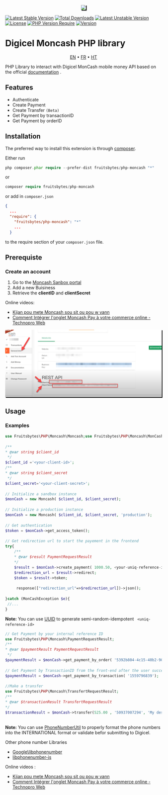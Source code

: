 <p align="center">
<a href="https://www.digicelgroup.com/ht/en/moncash/business.html" target="_blank">
<img style="box-shadow: 2px 2px 1px #000000" src="https://www.digicelgroup.com/etc/designs/haiti-en-moncash/_jcr_content/global/headerLogo.asset.spool/MonCash_Logo-180-90-white.png" width="200"></a></p>

[![Latest Stable Version](http://poser.pugx.org/fruitsbytes/php-moncash/v)](https://packagist.org/packages/fruitsbytes/php-moncash) [![Total Downloads](http://poser.pugx.org/fruitsbytes/php-moncash/downloads)](https://packagist.org/packages/fruitsbytes/php-moncash) [![Latest Unstable Version](http://poser.pugx.org/fruitsbytes/php-moncash/v/unstable)](https://packagist.org/packages/fruitsbytes/php-moncash) [![License](http://poser.pugx.org/fruitsbytes/php-moncash/license)](https://packagist.org/packages/fruitsbytes/php-moncash) [![PHP Version Require](http://poser.pugx.org/fruitsbytes/php-moncash/require/php)](https://packagist.org/packages/fruitsbytes/php-moncash)
[![Version](http://poser.pugx.org/fruitsbytes/php-moncash/version)](https://packagist.org/packages/fruitsbytes/php-moncash)


Digicel Moncash PHP library
=============
<p align="center">
    <a href="/README.md">EN</a> • <a href="/README.fr.md">FR</a> • <a href="/README.ht.md">HT</a>
</p>

PHP Library to interact with Digicel MonCash mobile money API based on the
official [documentation](https://sandbox.moncashbutton.digicelgroup.com/Moncash-business/resources/doc/RestAPI_MonCash_doc.pdf)
.


Features
------------

- Authenticate
- Create Payment
- Create Transfer `(Beta)`
- Get Payment by transactionID
- Get Payment by orderID

Installation
------------

The preferred way to install this extension is through [composer](http://getcomposer.org/download/).

Either run

```php
php composer.phar require --prefer-dist fruitsbytes/php-moncash "*"
```

or

```php
composer require fruitsbytes/php-moncash
```

or add in `composer.json` 

```json
{
  ...
  "require": {
    "fruitsbytes/php-moncash": "*"
    ...
  }


```

to the require section of your `composer.json` file.


Prerequiste
-----

<h3>Create an account</h3>

1) Go to the [Moncash Sanbox portal](https://sandbox.moncashbutton.digicelgroup.com/Moncash-business/New)
2) Add a new Buisiness
3) Retrieve the <b>clientID</b> and <b>clientSecret</b>

Online videos:
- [Kijan pou mete Moncash sou sit ou pou w vann](https://youtu.be/lE3ejFT11_w)
- [Comment Intégrer l'onglet Moncash Pay à votre commerce online - Technopro Web](https://youtu.be/NiWYrO_E5ik)

<p align="center">
<a href="https://www.digicelgroup.com/ht/en/moncash/business.html" target="_blank">
<img style="box-shadow: 2px 2px 1px #000000" 
src="/demo_1.png" width="700"></a></p>



Usage
--------
<h3>Examples</h3>

```php
use Fruitsbytes\PHP\Moncash\Moncash;use Fruitsbytes\PHP\Moncash\MonCashException;use Fruitsbytes\PHP\Moncash\PaymentRequestResult;

/**
* @var string $client_id
 */
$client_id ='<your-client-id>';
/**
* @var string $client_secret
 */
$client_secret='<your-client-secret>';

// Initialize a sandbox instance
$monCash = new Moncash( $client_id, $client_secret);

// Initialize a production instance
$monCash = new Moncash( $client_id, $client_secret, 'production');

// Get authentication
$token = $monCash->get_access_token();

// Get redirection url to start the payement in the frontend
try{
    /**
    * @var $result PaymentRequestResult
    */
    $result = $monCash->create_payment( 1000.50, <your-uniq-reference-id>);
    $redirection_url = $result->redirect;
    $token = $result->token;
    
     response(["redirection_url"=>$redirection_url])->json();
    
}catch (MonCashException $e){
 //...
}
```

<b>Note:</b> You can use  [UUID](https://github.com/ramsey/uuid) to generate
semi-random-idempotent ` <uniq-reference-id>`

```php
// Get Payment by your internal reference ID
use Fruitsbytes\PHP\Moncash\PaymentRequestResult;
/**
* @var $paymentResult PaymentRequestResult
 */
$paymentResult = $monCash->get_payment_by_order( '5392b804-4c15-40b2-9049-f7a471df15fd');

// Get Payment by TransactionID from the front-end after the user successfully went through the payment process
$paymentResult = $monCash->get_payment_by_transaction( '1559796839');

//Make a transfer
use Fruitsbytes\PHP\Moncash\TransfertRequestResult;
/**
* @var $transactionResult TransfertRequestResult
*/
$transactionResult = $monCash->transfer(525.00 , '50937007294', 'My description');
 
```

<b>Note:</b> You can
use [PhoneNumberUtil](https://github.com/giggsey/libphonenumber-for-php/blob/master/docs/PhoneNumberUtil.md) to properly
format the phone numbers into the INTERNATIONAL format or validate befor submitting to Digicel.

Other phone number Libraries

- [Google\libphonenumber](https://github.com/google/libphonenumber)
- [libphonenumber-js](https://gitlab.com/catamphetamine/libphonenumber-js#readme)

Online videos :
- [Kijan pou mete Moncash sou sit ou pou w vann](https://youtu.be/lE3ejFT11_w)
- [Comment Intégrer l'onglet Moncash Pay à votre commerce online - Technopro Web](https://youtu.be/NiWYrO_E5ik)
